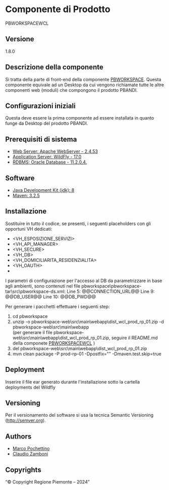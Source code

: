 # Componente di Prodotto
PBWORKSPACEWCL

## Versione
1.8.0

## Descrizione della componente
Si tratta della parte di front-end della componente [PBWORKSPACE](../pbworkspace). Questa componente equivale ad un Desktop da cui vengono richiamate tutte le altre componenti web (moduli) che compongono il prodotto PBANDI.

## Configurazioni iniziali
Questa deve essere la prima componente ad essere installata in quanto funge da Desktop del prodotto PBANDI.

## Prerequisiti di sistema
* [Web Server: Apache WebServer - 2.4.53](https://www.apache.org)
* [Application Server: WildFly - 17.0](https://www.wildfly.org/)
* [RDBMS: Oracle Database - 11.2.0.4.](https://www.oracle.com/java)
## Software
* [Java Development Kit (jdk): 8](https://www.oracle.com/java)
* [Maven: 3.2.5](https://maven.apache.org)

## Installazione
Sostituire in tutto il codice, se presenti, i seguenti placeholders con gli opportuni VH dedicati:
* <VH_ESPOSIZIONE_SERVIZI>
* <VH_API_MANAGER>
* <VH_SECURE>
* <VH_DB>
* <VH_DOMICILIARITA_RESIDENZIALITA>
* <VH_OAUTH>
* <VH>

I parametri di configurazione per l'accesso al DB da parametrizzare in base agli ambienti, sono contenuti nel file pbworkspace\pbworkspace-tar\src\pbworkspace-ds.xml:
	Line  5: 		<connection-url>@@CONNECTION_URL@@</connection-url>
	Line  9: 		<user-name>@@DB_USER@@</user-name>
	Line 10: 		<password>@@DB_PWD@@</password>

Per generare i pacchetti effettuare i seguenti step:

1. cd pbworkspace
2. unzip -o pbworkspace-web\src\main\webapp\dist_wcl_prod_rp_01.zip -d pbworkspace-web\src\main\webapp\
   (per generare il file pbworkspace-web\src\main\webapp\dist_wcl_prod_rp_01.zip, seguire il README.md della componete [PBWORKSPACEWCL](../pbworkspacewcl) )
3. del pbworkspace-web\src\main\webapp\dist_wcl_prod_rp_01.zip
4. mvn clean package -P prod-rp-01 -Dpostfix="" -Dmaven.test.skip=true

## Deployment
Inserire il file ear generato durante l'installazione sotto la cartella deployments del Wildfly

## Versioning
Per il versionamento del software si usa la tecnica Semantic Versioning (http://semver.org).

## Authors
* [Marco Pochettino](mailto:marco.pochettino@csi.it)
* [Claudio Zamboni](mailto:claudio.zamboni@csi.it)

## Copyrights
“© Copyright Regione Piemonte – 2024”